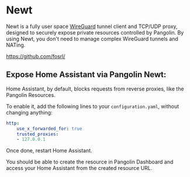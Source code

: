 # Newt

Newt is a fully user space [WireGuard](https://www.wireguard.com/) tunnel client and TCP/UDP proxy, designed to securely expose private resources controlled by Pangolin. By using Newt, you don't need to manage complex WireGuard tunnels and NATing.

https://github.com/fosrl/

## Expose Home Assistant via Pangolin Newt:

Home Assistant, by default, blocks requests from reverse proxies, like the Pangolin Resources.

To enable it, add the following lines to your `configuration.yaml`, without changing anything:

```yaml
http:
    use_x_forwarded_for: true
    trusted_proxies:
    - 127.0.0.1
```

Once done, restart Home Assistant. 

You should be able to create the resource in Pangolin Dashboard and access your Home Assistant from the created resource URL.

[http_integration]: https://www.home-assistant.io/integrations/http/
